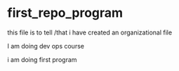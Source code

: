  # first_repo_program
this file is to tell /that i have created an organizational file

I am doing dev ops course


i am doing first program